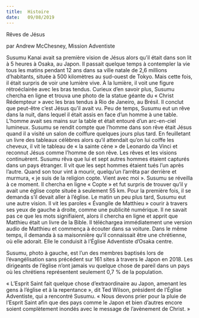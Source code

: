 ```yaml
---
title:  Histoire
date:   09/08/2019
---
```




Rêves de Jésus

par Andrew McChesney, Mission Adventiste

Susumu Kanai avait sa première vision de Jésus alors qu’il était dans son lit à 5 heures à Osaka, au Japon. Il passait quelque temps à contempler la vie tous les matins pendant 12 ans dans sa ville natale de 2,6 millions d’habitants, située à 500 kilomètres au sud-ouest de Tokyo. Mais cette fois, il était surpris de voir une lumière vive. À la lumière, il voit une figure rétroéclairée avec les bras tendus. Curieux d’en savoir plus, Susumu chercha en ligne et trouva une photo de la statue géante du « Christ Rédempteur » avec les bras tendus à Rio de Janeiro, au Brésil. Il conclut que peut-être c’est Jésus qu’il avait vu. Peu de temps, Susumu eut un rêve dans la nuit, dans lequel il était assis en face d’un homme à une table. L’homme avait ses mains sur la table et était entouré d’un arc-en-ciel lumineux. Susumu se rendit compte que l’homme dans son rêve était Jésus quand il a visité un salon de coiffure quelques jours plus tard. En feuilletant un livre des tableaux célèbres alors qu’il attendait qu’on lui coiffe les cheveux, il vit le tableau de « la sainte cène » de Leonardo da Vinci et reconnut Jésus comme l’homme de son rêve. Les rêves et les visions continuèrent. Susumu rêva que lui et sept autres hommes étaient capturés dans un pays étranger. Il vit que les sept hommes étaient tués l’un après l’autre. Quand son tour vint à mourir, quelqu’un l’arrêta par derrière et murmura, « je suis de la religion copte. Vient avec moi ». Susumu se réveilla à ce moment. Il chercha en ligne « Copte » et fut surpris de trouver qu’il y avait une église copte située à seulement 55 km. Pour la première fois, il se demanda s’il devait aller à l’église. Le matin un peu plus tard, Susumu eut une autre vision. Il vit les paroles « Évangile de Matthieu » courir à travers ses yeux de gauche à droite, comme une publicité numérique. Il ne savait pas ce que les mots signifiaient, alors il chercha en ligne et apprit que Matthieu était un livre de la Bible. Il téléchargea immédiatement une version audio de Matthieu et commença à écouter dans sa voiture. Dans le même temps, il demanda à sa maisonnière qu’il connaissait être une chrétienne, où elle adorait. Elle le conduisit à l’Église Adventiste d’Osaka centre.

Susumu, photo à gauche, est l’un des membres baptisés lors de l’évangélisation sans précédent sur 161 sites à travers le Japon en 2018. Les dirigeants de l’église n’ont jamais vu quelque chose de pareil dans un pays où les chrétiens représentent seulement 0,7 % de la population.

« L’Esprit Saint fait quelque chose d’extraordinaire au Japon, amenant les gens à l’église et à la repentance », dit Ted Wilson, président de l’Église Adventiste, qui a rencontré Susumu. « Nous devons prier pour la pluie de l’Esprit Saint afin que des pays comme le Japon et bien d’autres encore soient complètement inondés avec le message de l’avènement de Christ. »
